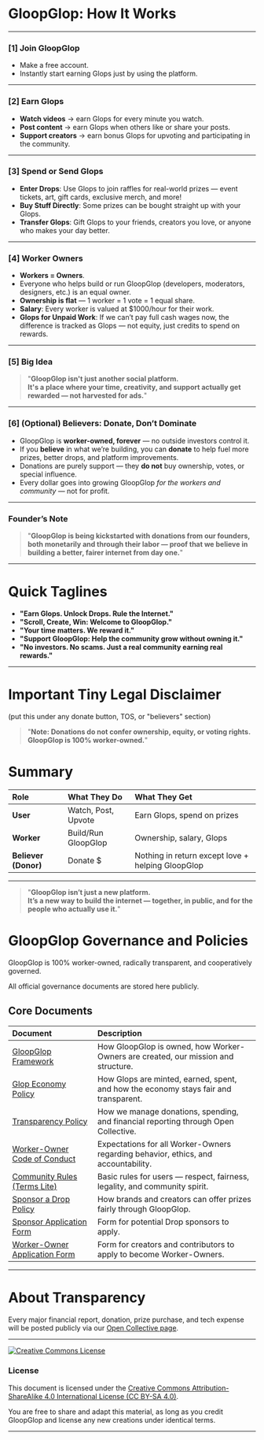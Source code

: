 # **GloopGlop: How It Works**

---

### **[1] Join GloopGlop**  
- Make a free account.  
- Instantly start earning Glops just by using the platform.

---

### **[2] Earn Glops**
- **Watch videos** → earn Glops for every minute you watch.  
- **Post content** → earn Glops when others like or share your posts.  
- **Support creators** → earn bonus Glops for upvoting and participating in the community.

---

### **[3] Spend or Send Glops**
- **Enter Drops**: Use Glops to join raffles for real-world prizes — event tickets, art, gift cards, exclusive merch, and more!
- **Buy Stuff Directly**: Some prizes can be bought straight up with your Glops.
- **Transfer Glops**: Gift Glops to your friends, creators you love, or anyone who makes your day better.

---

### **[4] Worker Owners**
- **Workers = Owners**.  
- Everyone who helps build or run GloopGlop (developers, moderators, designers, etc.) is an equal owner.  
- **Ownership is flat** — 1 worker = 1 vote = 1 equal share.  
- **Salary**: Every worker is valued at $1000/hour for their work.  
- **Glops for Unpaid Work**: If we can’t pay full cash wages now, the difference is tracked as Glops — not equity, just credits to spend on rewards.

---

### **[5] Big Idea**
> "**GloopGlop isn't just another social platform.  
> It's a place where your time, creativity, and support actually get rewarded — not harvested for ads.**"

---

### **[6] (Optional) Believers: Donate, Don’t Dominate**
- GloopGlop is **worker-owned, forever** — no outside investors control it.  
- If you **believe** in what we’re building, you can **donate** to help fuel more prizes, better drops, and platform improvements.
- Donations are purely support — they **do not** buy ownership, votes, or special influence.
- Every dollar goes into growing GloopGlop *for the workers and community* — not for profit.

---

### **Founder’s Note**
> "**GloopGlop is being kickstarted with donations from our founders, both monetarily and through their labor — proof that we believe in building a better, fairer internet from day one.**"

---

# **Quick Taglines**

- **"Earn Glops. Unlock Drops. Rule the Internet."**
- **"Scroll, Create, Win: Welcome to GloopGlop."**
- **"Your time matters. We reward it."**
- **"Support GloopGlop: Help the community grow without owning it."**
- **"No investors. No scams. Just a real community earning real rewards."**

---

# **Important Tiny Legal Disclaimer**
(put this under any donate button, TOS, or "believers" section)

> "**Note: Donations do not confer ownership, equity, or voting rights. GloopGlop is 100% worker-owned.**"

# **Summary**

| Role | What They Do | What They Get |
|:---|:---|:---|
| **User** | Watch, Post, Upvote | Earn Glops, spend on prizes |
| **Worker** | Build/Run GloopGlop | Ownership, salary, Glops |
| **Believer (Donor)** | Donate $ | Nothing in return except love + helping GloopGlop |

---

> "**GloopGlop isn’t just a new platform.  
> It’s a new way to build the internet — together, in public, and for the people who actually use it.**"

# GloopGlop Governance and Policies

GloopGlop is 100% worker-owned, radically transparent, and cooperatively governed.

All official governance documents are stored here publicly.

## Core Documents

| Document | Description |
|:---|:---|
| [GloopGlop Framework](https://gloopglop.com/about/framework) | How GloopGlop is owned, how Worker-Owners are created, our mission and structure. |
| [Glop Economy Policy](https://gloopglop.com/about/economy) | How Glops are minted, earned, spent, and how the economy stays fair and transparent. |
| [Transparency Policy](https://gloopglop.com/about/transparency) | How we manage donations, spending, and financial reporting through Open Collective. |
| [Worker-Owner Code of Conduct](https://gloopglop.com/about/conduct) | Expectations for all Worker-Owners regarding behavior, ethics, and accountability. |
| [Community Rules (Terms Lite)](https://gloopglop.com/about/rules) | Basic rules for users — respect, fairness, legality, and community spirit. |
| [Sponsor a Drop Policy](https://gloopglop.com/about/sponsor) | How brands and creators can offer prizes fairly through GloopGlop. |
| [Sponsor Application Form](https://gloopglop.com/about/sponsor-apply) | Form for potential Drop sponsors to apply. |
| [Worker-Owner Application Form](https://gloopglop.com/about/worker-owner) | Form for creators and contributors to apply to become Worker-Owners. |


---

# **About Transparency**

Every major financial report, donation, prize purchase, and tech expense will be posted publicly via our [Open Collective page](https://opencollective.com/gloopglop).

---

[![Creative Commons License](https://i.creativecommons.org/l/by-sa/4.0/88x31.png)](https://creativecommons.org/licenses/by-sa/4.0/)

### License

This document is licensed under the [Creative Commons Attribution-ShareAlike 4.0 International License (CC BY-SA 4.0)](https://creativecommons.org/licenses/by-sa/4.0/).

You are free to share and adapt this material, as long as you credit GloopGlop and license any new creations under identical terms.

---
